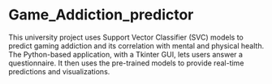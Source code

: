 # Game_Addiction_predictor
This university project uses Support Vector Classifier (SVC) models to predict gaming addiction and its correlation with mental and physical health. The Python-based application, with a Tkinter GUI, lets users answer a questionnaire. It then uses the pre-trained models to provide real-time predictions and visualizations.
